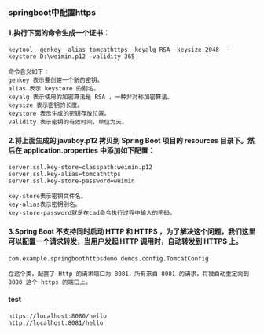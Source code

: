 ### springboot中配置https

#### 1.执行下面的命令生成一个证书：
    keytool -genkey -alias tomcathttps -keyalg RSA -keysize 2048  -keystore D:\weimin.p12 -validity 365

    命令含义如下：
    genkey 表示要创建一个新的密钥。
    alias 表示 keystore 的别名。
    keyalg 表示使用的加密算法是 RSA ，一种非对称加密算法。
    keysize 表示密钥的长度。
    keystore 表示生成的密钥存放位置。
    validity 表示密钥的有效时间，单位为天。

#### 2.将上面生成的 javaboy.p12 拷贝到 Spring Boot 项目的 resources 目录下。然后在 application.properties 中添加如下配置：

    server.ssl.key-store=classpath:weimin.p12
    server.ssl.key-alias=tomcathttps
    server.ssl.key-store-password=weimin

    key-store表示密钥文件名。
    key-alias表示密钥别名。
    key-store-password就是在cmd命令执行过程中输入的密码。

#### 3.Spring Boot 不支持同时启动 HTTP 和 HTTPS ，为了解决这个问题，我们这里可以配置一个请求转发，当用户发起 HTTP 调用时，自动转发到 HTTPS 上。

    com.example.springboothttpsdemo.demos.config.TomcatConfig

    在这个类，配置了 Http 的请求端口为 8081，所有来自 8081 的请求，将被自动重定向到 8080 这个 https 的端口上。


#### test
    https://localhost:8080/hello
    http://localhost:8081/hello